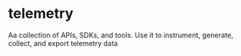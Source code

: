 # telemetry
Aa collection of APIs, SDKs, and tools. Use it to instrument, generate, collect, and export telemetry data 
